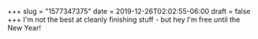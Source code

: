 +++
slug = "1577347375"
date = 2019-12-26T02:02:55-06:00
draft = false
+++
I'm not the best at cleanly finishing stuff - but hey I'm free until the New Year!